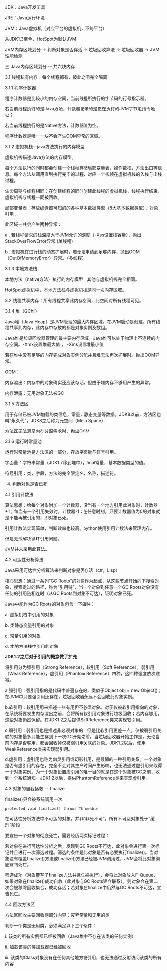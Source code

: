 JDK：Java开发工具

JRE：Java运行环境

JVM：Java虚拟机（对应平台的虚拟机，不跨平台）



从JDK1.3至今，HotSpot为默认JVM



JVM内存区域划分 -> 判断对象是否存活 -> 垃圾回收算法 -> 垃圾回收器 -> JVM性能检测



三      Java内存区域划分  --  共六块内存



3.1 线程私有内存：每个线程都有，彼此之间完全隔离

3.1.1   程序计数器 

   程序计数器是比较小的内存空间，当前线程所执行的字节码的行号指示器。

   若当前线程执行的是Java方法，计数器记录的是正在执行的JVM字节毛指令地址；

   若当前线程执行的是Native方法，计数器值为空。

   程序计数器是唯一一块不会产生OOM异常的区域。



3.1.2   虚拟机栈--java方法执行的内存模型

虚拟机栈描述Java方法的内存模型。

每个方法执行的同时都会创建一个栈帧存储局部变量表，操作数栈，方法出口等信息。每个方法从调用直到执行完毕的过程，对应一个栈帧在虚拟机栈的入栈与出栈过程。

生命周期与线程相同：在创建线程的同时创建此线程的虚拟机栈，线程执行结束，虚拟机栈与线程一同被回收。

局部变量表：存放编译器可知的的各种基本数据类型（8大基本数据类型），对象引用。

此区域一共会产生两种异常：

a . 若线程请求的栈深度大于JVM允许的深度（-Xss设置栈容量），抛出StackOverFlowError异常.(单线程)

b . 虚拟机在进行栈的动态扩展时，若无法申请到足够内存，抛出OOM（OutOfMemoryError）异常。（多线程）



3.1.3  本地方法栈

本地方法（native方法）执行的内存模型，其他与虚拟机栈完全相同。

HotSpot虚拟机中，本地方法栈与虚拟机栈是同一块内存区域。



3.2 线程共享内存：所有线程共享此内存空间，此空间对所有线程可见。

3.1.4   堆（GC堆）

   Java堆（Java  Heap）是JVM管理的最大内存区域。在JVM启动是创建，所有线程共享此内存，此内存中存放的都是对象实例及数组。

Java堆是垃圾回收器管理的最主要内存区域。Java堆可以处于物理上不连续的内存空间。-Xmx设置堆最大值 ， -Xms设置堆最小值

若在堆中没有足够的内存完成对象实例分配并且堆无法再次扩展时。抛出OOM异常。

OOM：

内存溢出：内存中的对象确实还应该存活，但由于堆内存不够用产生的异常。

内存泄露：无用对象无法被GC



3.1.5   方法区

用于存储已被JVM加载的类信息，常量，静态变量等数据。JDK8以前，方法区也叫”永久代“，JDK8之后称为元空间（Meta Space）

方法区无法满足内存分配需求时，抛出OOM



3.1.6 运行时常量池

运行时常量池是方法区的一部分，存放字面量与符号引用。

字面量：字符串常量（JDK1.7移到堆中），final常量，基本数据类型的值。

符号引用：类，字段，方法的完全限定名，名称，描述符。



4. 判断对象是否已死

4.1 引用计数法

算法思想：给每个对象附加一个计数器，没当有一个地方引用此对象时，计数器+1；每当有一个引用失效时，计数器-1；在任意时刻，只要计数器值为0的对象就是不能再被引用的，即对象已死。

引用计数法实现简单，判断效率也较高。python使用引用计数法来管理内存。

但是无法解决循环引用问题。

JVM并未采用此算法。



4.2 可达性分析算法

Java采用可达性分析算法来判断对象是否存活（c#，Lisp）

核心思想：通过一系列“GC Roots”的对象作为起点，从这些节点开始向下搜索对象，搜索走过的路径，称为“引用链”，当一个对象到任意一个GC Roots对象没有任何的引用链相连时（从GC Roots到对象不可达），证明对象已死。

Java中能作为GC Roots的对象包含一下四种：

a.  虚拟机栈中引用的对象

b.  类静态变量引用的对象

c.  常量引用的对象

d.  本地方法栈中引用的对象

****JDK1.2之后对于引用的概念做了扩充****

将引用分为强引用（Strong Reference），软引用（Soft Reference），弱引用（Weak Reference），虚引用（Phantom Reference）四种，这四种强度依次递减。

a.强引用：强引用指的是代码中普遍存在的，类似于Object obj = new Object()；在JVM中只要强引用还存在，垃圾回收器永远不会回收此对象实例。

b.软引用：软引用用来描述一些有用但不必须对象。对于仅被软引用指向的对象，在系统将要发生内存溢出之前，会将所有软引用对象进行垃圾回收；若内存够用，这些对象仍然保留。在JDK1.2之后提供SoftReference类来实现软引用。

c.弱引用：弱引用也是描述非必须对象的，但是比软引用更差一点。仅被弱引用关联的对象最多只能生存到下一次GC开始之前。当垃圾回收器开始工作是，无论当前内存是否够用，都会回收掉仅被弱引用关联的对象。JDK1.2以后，使用WeakReference类来实现弱引用。

d.虚引用：虚引用也称为幽灵引用或幻影引用，是最弱的一种引用关系。一个对象是否有虚引用的存在，完全不会对其生产时间产生影响，也无法通过虚引用来取得一个对象实例。为一个对象设置虚引用的唯一目的就是在这个对象被GC之前，收到一个系统通知。JDK1.2以后，提供PhantomReference类来实现虚引用。



4.3 对象的自我拯救 -- finalize

finalize()只会被系统调用一次

```
protected void finalize() throws Throwable
```

在可达性分析方法中不可达的对象，并非“非死不可”，所有不可达对象处于“缓刑”阶段

要宣告一个对象的彻底死亡，需要经历两次标记过程：

若对象在进行可达性分析之后，发现到GC Roots不可达，此对象会进行第一次标记并且进行一次筛选过程。筛选的条件是此对象是否有必要执行finalize()。当对象没有覆盖finalize()方法或finalize()方法已经被JVM调用过，JVM会将此对象彻底宣判死亡。

筛选成功（对象覆写了finalize方法并且位被执行），会将此对象放入F-Queue，如果对象在finalize()成功自救（此对象与GC Roots建立联系），则对象会在第二次会被移除回收集合，成功存活；若对象在finalize中仍然与GC Roots不可达，宣告死亡。



4.4 回收方法区

方法区回收主要回收两部分内容：废弃常量和无用的类

判断一个类是无用类，必须满足以下三个条件：

i. 该类的所有实例都已经被回收（Java堆中不存在该类的任何实例）

ii. 加载该类的类加载器已经被回收

iii. 该类的Class对象没有在任何其他地方被引用，也无法通过反射访问该类的所有内容